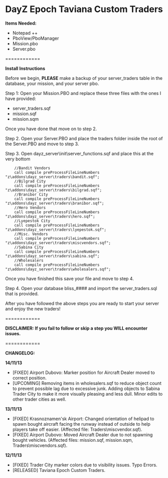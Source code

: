 DayZ Epoch Taviana Custom Traders
============

<b>Items Needed:</b>
- Notepad ++
- PboView/PboManager
- Mission.pbo
- Server.pbo

============

<b>Install Instructions</b>

Before we begin, <b>PLEASE</b> make a backup of your server_traders table in the database, your mission, and your server pbo.

Step 1:
Open your Mission.PBO and replace these three files with the ones I have provided:

- server_traders.sqf
- mission.sqf
- mission.sqm

Once you have done that move on to step 2.

Step 2.
Open your Server.PBO and place the traders folder inside the root of the Server.PBO and move to step 3.

Step 3.
Open dayz_server\init\server_functions.sqf and place this at the very bottom

		//Bandit Vendors
		call compile preProcessFileLineNumbers "z\addons\dayz_server\traders\bandit.sqf";
		//Bilgrad City
		call compile preProcessFileLineNumbers "z\addons\dayz_server\traders\bilgrad.sqf";
		//Branibor City
		call compile preProcessFileLineNumbers "z\addons\dayz_server\traders\branibor.sqf";
		//Hero Vendors
		call compile preProcessFileLineNumbers "z\addons\dayz_server\traders\hero.sqf";
		//Lyepestok City
		call compile preProcessFileLineNumbers "z\addons\dayz_server\traders\lyepestok.sqf";
		//Misc. Vendors
		call compile preProcessFileLineNumbers "z\addons\dayz_server\traders\miscvendors.sqf";
		//Sabina City
		call compile preProcessFileLineNumbers "z\addons\dayz_server\traders\sabina.sqf";
		//Wholesalers
		call compile preProcessFileLineNumbers "z\addons\dayz_server\traders\wholesalers.sqf";

Once you have finished this save your file and move to step 4.

Step 4.
Open your database bliss_#### and import the server_traders.sql that is provided.

After you have followed the above steps you are ready to start your server and enjoy the new traders!

============

<b>DISCLAIMER: If you fail to follow or skip a step you <b>WILL</b> encounter issues.</b>

============

<b>CHANGELOG:</b>

<b>14/11/13</b>

- [FIXED] Airport Dubovo: Marker position for Aircraft Dealer moved to correct position.
- [UPCOMING] Removing items in wholesalers.sqf to reduce object count to prevent possible lag due to excessive junk. Adding objects to Sabina Trader City to make it more visually pleasing and less dull. Minor edits to other trader cities as well.

<b>13/11/13</b>

- [FIXED] Krasnoznamen'sk Airport: Changed orientation of helipad to spawn bought aircraft facing the runway instead of outside to help players take off easier. (Affected file: Traders\miscvendor.sqf).
- [FIXED] Airport Dubovo: Moved Aircraft Dealer due to not spawning bought vehicles. (Affected files: mission.sqf, mission.sqm, Traders\miscvendors.sqf).

<b>12/11/13</b>

- [FIXED] Trader City marker colors due to visibility issues. Typo Errors.
- [RELEASED] Taviana Epoch Custom Traders.

